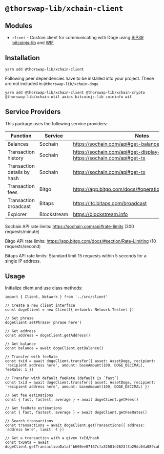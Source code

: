 # `@thorswap-lib/xchain-client`

## Modules

- `client` - Custom client for communicating with Doge using [BIP39](https://github.com/bitcoinjs/bip39) [bitcoinjs-lib](https://github.com/bitcoinjs/bitcoinjs-lib) and [WIF](https://github.com/bitcoinjs/wif)

## Installation

```
yarn add @thorswap-lib/xchain-client
```

Following peer dependencies have to be installed into your project. These are not included in `@thorswap-lib/xchain-doge`.

```
yarn add @thorswap-lib/xchain-client @thorswap-lib/xchain-crypto @thorswap-lib/xchain-util axios bitcoinjs-lib coininfo wif
```

## Service Providers

This package uses the following service providers:

| Function                    | Service     | Notes                                                                            |
| --------------------------- | ----------- | -------------------------------------------------------------------------------- |
| Balances                    | Sochain     | https://sochain.com/api#get-balance                                              |
| Transaction history         | Sochain     | https://sochain.com/api#get-display-data-address, https://sochain.com/api#get-tx |
| Transaction details by hash | Sochain     | https://sochain.com/api#get-tx                                                   |
| Transaction fees            | Bitgo       | https://app.bitgo.com/docs/#operation/v2.tx.getfeeestimate                       |
| Transaction broadcast       | Bitaps      | https://ltc.bitaps.com/broadcast                                                 |
| Explorer                    | Blockstream | https://blockstream.info                                                         |

Sochain API rate limits: https://sochain.com/api#rate-limits (300 requests/minute)

Bitgo API rate limits: https://app.bitgo.com/docs/#section/Rate-Limiting (10 requests/second)

Bitaps API rate limits: Standard limit 15 requests within 5 seconds for a single IP address.

## Usage

Initialize client and use class methods:

```
import { Client, Network } from '../src/client'

// Create a new client interface
const dogeClient = new Client({ network: Network.Testnet })

// Set phrase
dogeClient.setPhrase('phrase here')

// Get address
const address = dogeClient.getAddress()

// Get balance
const balance = await dogeClient.getBalance()

// Transfer with feeRate
const txid = await dogeClient.transfer({ asset: AssetDoge, recipient: 'recipient address here', amount: baseAmount(100, DOGE_DECIMAL), feeRate: 1 })

// Transfer with default feeRate (default is `fast`)
const txid = await dogeClient.transfer({ asset: AssetDoge, recipient: 'recipient address here', amount: baseAmount(100, DOGE_DECIMAL) })

// Get fee estimations
const { fast, fastest, average } = await dogeClient.getFees()

// Get feeRate estimations
const { fast, fastest, average } = await dogeClient.getFeeRates()

// Search transactions
const transactions = await dogeClient.getTransactions({ address: 'address here', limit: 4 })

// Get a transaction with a given txId/hash
const txData = await dogeClient.getTransactionData('b660ee07167cfa32681e2623f3a29dc64a089cabd9a3a07dd17f9028ac956eb8')

```

